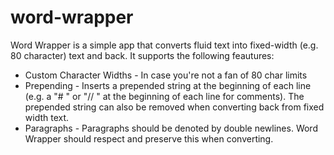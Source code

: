word-wrapper
============

Word Wrapper is a simple app that converts fluid text into fixed-width (e.g. 80 character) text and back. It supports the following feautures:

* Custom Character Widths - In case you're not a fan of 80 char limits
* Prepending - Inserts a prepended string at the beginning of each line (e.g. a "# " or "// " at the beginning of each line for comments). The prepended string can also be removed when converting back from fixed width text.
* Paragraphs - Paragraphs should be denoted by double newlines. Word Wrapper should respect and preserve this when converting.
